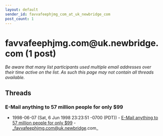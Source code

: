 ```yaml
---
layout: default
sender_id: favvafeephjmg_com_at_uk_newbridge_com
post_count: 1
---
```


# favvafeephjmg.com<span>@</span>uk.newbridge.com (1 post)

_Be aware that many list participants used multiple email addresses over their time active on the list. As such this page may not contain all threads available._

## Threads

### E-Mail anything to 57 million people for only $99
+ 1998-06-07 (Sat, 6 Jun 1998 23:23:51 -0700 (PDT)) - [E-Mail anything to 57 million people for only $99](/archive/1998/06/e8540e8609fc988c65e5f8444dd84f490bc9e3b3969d342e6ab0d4952ea27fb7) - _favvafeephjmg.com@uk.newbridge.com_

